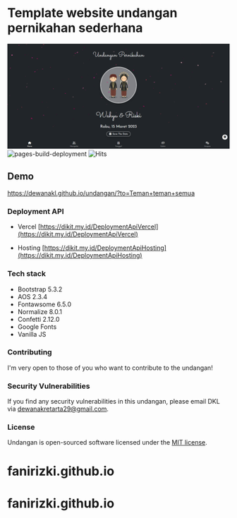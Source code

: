 # Template website undangan pernikahan sederhana

![Thumbnail](/assets/images/banner.png)
![pages-build-deployment](https://github.com/dewanakl/undangan/actions/workflows/pages/pages-build-deployment/badge.svg?branch=main)
![Hits](https://badge.dikit.my.id/undangan?label=hits&color=brightgreen)

## Demo

<https://dewanakl.github.io/undangan/?to=Teman+teman+semua>

### Deployment API

- Vercel
[https://dikit.my.id/DeploymentApiVercel](https://dikit.my.id/DeploymentApiVercel)

- Hosting
[https://dikit.my.id/DeploymentApiHosting](https://dikit.my.id/DeploymentApiHosting)

### Tech stack

- Bootstrap 5.3.2
- AOS 2.3.4
- Fontawsome 6.5.0
- Normalize 8.0.1
- Confetti 2.12.0
- Google Fonts
- Vanilla JS

### Contributing

I'm very open to those of you who want to contribute to the undangan!

### Security Vulnerabilities

If you find any security vulnerabilities in this undangan, please email DKL via [dewanakretarta29@gmail.com](mailto:dewanakretarta29@gmail.com).

### License

Undangan is open-sourced software licensed under the [MIT license](https://opensource.org/licenses/MIT).
# fanirizki.github.io
# fanirizki.github.io
